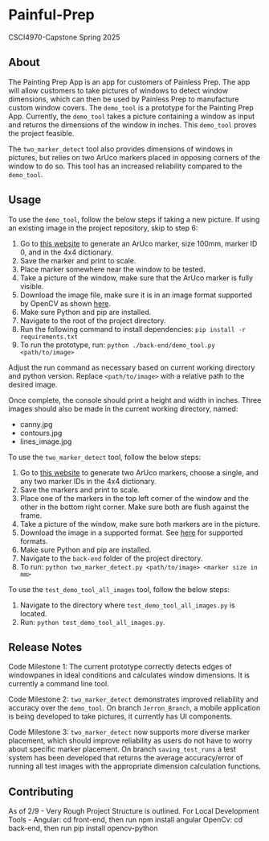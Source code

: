 # Painful-Prep
CSCI4970-Capstone Spring 2025

## About

The Painting Prep App is an app for customers of Painless Prep. The app will allow customers to take pictures of windows to detect window dimensions, which can then be used by Painless Prep to manufacture custom window covers. The `demo_tool` is a prototype for the Painting Prep App. Currently, the `demo_tool` takes a picture containing a window as input and returns the dimensions of the window in inches. This `demo_tool` proves the project feasible.

The `two_marker_detect` tool also provides dimensions of windows in pictures, but relies on two ArUco markers placed in opposing corners of the window to do so. This tool has an increased reliability compared to the `demo_tool`. 

## Usage

To use the `demo_tool`, follow the below steps if taking a new picture. If using an existing image in the project repository, skip to step 6:

1. Go to [this website](https://chev.me/arucogen/) to generate an ArUco marker, size 100mm, marker ID 0, and in the 4x4 dictionary.
2. Save the marker and print to scale.
3. Place marker somewhere near the window to be tested.
4. Take a picture of the window, make sure that the ArUco marker is fully visible.
5. Download the image file, make sure it is in an image format supported by OpenCV as shown [here](https://docs.opencv.org/4.x/d4/da8/group__imgcodecs.html#gacbaa02cffc4ec2422dfa2e24412a99e2).
6. Make sure Python and pip are installed.
7. Navigate to the root of the project directory.
8. Run the following command to install dependencies: `pip install -r requirements.txt`
9. To run the prototype, run: `python ./back-end/demo_tool.py <path/to/image>`

Adjust the run command as necessary based on current working directory and python version. Replace `<path/to/image>` with a relative path to the desired image.

Once complete, the console should print a height and width in inches. Three images should also be made in the current working directory, named:

- canny.jpg
- contours.jpg
- lines_image.jpg

To use the `two_marker_detect` tool, follow the below steps:

1. Go to [this website](https://chev.me/arucogen/) to generate two ArUco markers, choose a single, and any two marker IDs in the 4x4 dictionary.
2. Save the markers and print to scale.
3. Place one of the markers in the top left corner of the window and the other in the bottom right corner. Make sure both are flush against the frame.
4. Take a picture of the window, make sure both markers are in the picture.
5. Download the image in a supported format. See [here](https://docs.opencv.org/4.x/d4/da8/group__imgcodecs.html#gacbaa02cffc4ec2422dfa2e24412a99e) for supported formats.
6. Make sure Python and pip are installed.
7. Navigate to the `back-end` folder of the project directory.
8. To run: `python two_marker_detect.py <path/to/image> <marker size in mm>`

To use the `test_demo_tool_all_images` tool, follow the below steps:

1. Navigate to the directory where `test_demo_tool_all_images.py` is located.
2. Run: `python test_demo_tool_all_images.py`.

## Release Notes

Code Milestone 1: The current prototype correctly detects edges of windowpanes in ideal conditions and calculates window dimensions. It is currently a command line tool. 

Code Milestone 2: `two_marker_detect` demonstrates improved reliability and accuracy over the `demo_tool`. On branch `Jerron_Branch`, a mobile application is being developed to take pictures, it currently has UI components.

Code Milestone 3: `two_marker_detect` now supports more diverse marker placement, which should improve reliability as users do not have to worry about specific marker placement. On branch `saving_test_runs` a test system has been developed that returns the average accuracy/error of running all test images with the appropriate dimension calculation functions.

## Contributing

As of 2/9 - Very Rough Project Structure is outlined. 
For Local Development Tools - 
    Angular: cd front-end, then run npm install angular
    OpenCv: cd back-end, then run pip install opencv-python
